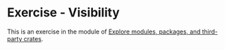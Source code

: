 # Exercise - Visibility

This is an exercise in the module of [Explore modules, packages, and third-party crates](https://docs.microsoft.com/en-us/learn/modules/rust-modules-packages-crates/).
